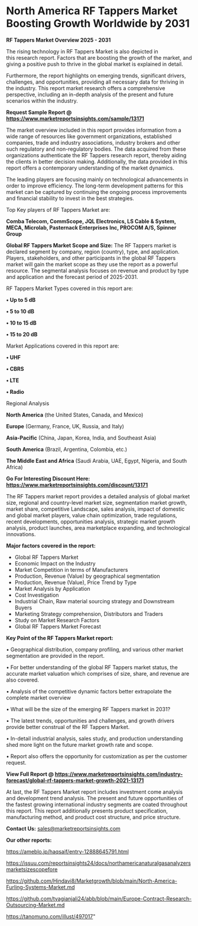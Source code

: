 # North America RF Tappers Market Boosting Growth Worldwide by 2031

<Strong> RF Tappers Market Overview 2025 - 2031</strong>

The rising technology in RF Tappers Market is also depicted in this research report. Factors that are boosting the growth of the market, and giving a positive push to thrive in the global market is explained in detail.

Furthermore, the report highlights on emerging trends, significant drivers, challenges, and opportunities, providing all necessary data for thriving in the industry. This report market research offers a comprehensive perspective, including an in-depth analysis of the present and future scenarios within the industry.

<strong>Request Sample Report @ <a href=https://www.marketreportsinsights.com/sample/13171>https://www.marketreportsinsights.com/sample/13171</a></strong>

The market overview included in this report provides information from a wide range of resources like government organizations, established companies, trade and industry associations, industry brokers and other such regulatory and non-regulatory bodies. The data acquired from these organizations authenticate the RF Tappers research report, thereby aiding the clients in better decision making. Additionally, the data provided in this report offers a contemporary understanding of the market dynamics.

The leading players are focusing mainly on technological advancements in order to improve efficiency. The long-term development patterns for this market can be captured by continuing the ongoing process improvements and financial stability to invest in the best strategies.

Top Key players of RF Tappers Market are:

<strong>Comba Telecom, CommScope, JQL Electronics, LS Cable & System, MECA, Microlab, Pasternack Enterprises Inc, PROCOM A/S, Spinner Group</strong>

<strong><b>Global RF Tappers Market Scope and Size:</b></strong>
The RF Tappers market is declared segment by company, region (country), type, and application. Players, stakeholders, and other participants in the global RF Tappers market will gain the market scope as they use the report as a powerful resource. The segmental analysis focuses on revenue and product by type and application and the forecast period of 2025-2031.

RF Tappers Market Types covered in this report are:

<strong>• Up to 5 dB

• 5 to 10 dB

• 10 to 15 dB

• 15 to 20 dB</strong>

Market Applications covered in this report are:

<strong>• UHF

• CBRS

• LTE

• Radio</strong> 

Regional Analysis

<strong>North America</strong> (the United States, Canada, and Mexico)

<strong>Europe</strong> (Germany, France, UK, Russia, and Italy)

<strong>Asia-Pacific</strong> (China, Japan, Korea, India, and Southeast Asia)

<strong>South America</strong> (Brazil, Argentina, Colombia, etc.)

<strong>The Middle East and Africa</strong> (Saudi Arabia, UAE, Egypt, Nigeria, and South Africa)

<strong>Go For Interesting Discount Here: <a href=https://www.marketreportsinsights.com/discount/13171>https://www.marketreportsinsights.com/discount/13171</a></strong>

The RF Tappers market report provides a detailed analysis of global market size, regional and country-level market size, segmentation market growth, market share, competitive Landscape, sales analysis, impact of domestic and global market players, value chain optimization, trade regulations, recent developments, opportunities analysis, strategic market growth analysis, product launches, area marketplace expanding, and technological innovations.

<strong><b>Major factors covered in the report:</b></strong>
<ul>
  <li>Global RF Tappers Market </li>
  <li>Economic Impact on the Industry</li>
  <li>Market Competition in terms of Manufacturers</li>
  <li>Production, Revenue (Value) by geographical segmentation</li>
  <li>Production, Revenue (Value), Price Trend by Type</li>
  <li>Market Analysis by Application</li>
  <li>Cost Investigation</li>
  <li>Industrial Chain, Raw material sourcing strategy and Downstream Buyers</li>
  <li>Marketing Strategy comprehension, Distributors and Traders</li>
  <li>Study on Market Research Factors</li>
  <li>Global RF Tappers Market Forecast</li>
</ul>

<strong><b>Key Point of the RF Tappers Market report:</b></strong>

• Geographical distribution, company profiling, and various other market segmentation are provided in the report.

• For better understanding of the global RF Tappers market status, the accurate market valuation which comprises of size, share, and revenue are also covered.

• Analysis of the competitive dynamic factors better extrapolate the complete market overview

• What will be the size of the emerging RF Tappers market in 2031?

• The latest trends, opportunities and challenges, and growth drivers provide better construal of the RF Tappers Market.

• In-detail industrial analysis, sales study, and production understanding shed more light on the future market growth rate and scope.

• Report also offers the opportunity for customization as per the customer request.

<strong><b>View Full Report @ <a href=https://www.marketreportsinsights.com/industry-forecast/global-rf-tappers-market-growth-2021-13171>https://www.marketreportsinsights.com/industry-forecast/global-rf-tappers-market-growth-2021-13171</a></b></strong>


At last, the RF Tappers Market report includes investment come analysis and development trend analysis. The present and future opportunities of the fastest growing international industry segments are coated throughout this report. This report additionally presents product specification, manufacturing method, and product cost structure, and price structure.

<strong>Contact Us:</strong>
sales@marketreportsinsights.com

<strong>Our other reports:</strong>

<a href=https://ameblo.jp/haqsaif/entry-12888645791.html>https://ameblo.jp/haqsaif/entry-12888645791.html</a>

<a href=https://issuu.com/reportsinsights24/docs/northamericanaturalgasanalyzersmarketsizescopefore>https://issuu.com/reportsinsights24/docs/northamericanaturalgasanalyzersmarketsizescopefore</a>

<a href=https://github.com/Hindavi8/Marketgrowth/blob/main/North-America-Furling-Systems-Market.md>https://github.com/Hindavi8/Marketgrowth/blob/main/North-America-Furling-Systems-Market.md</a>

<a href=https://github.com/tyagianjali24/abb/blob/main/Europe-Contract-Research-Outsourcing-Market.md>https://github.com/tyagianjali24/abb/blob/main/Europe-Contract-Research-Outsourcing-Market.md</a>

<a href=https://tanomuno.com/illust/497017>https://tanomuno.com/illust/497017</a>"
